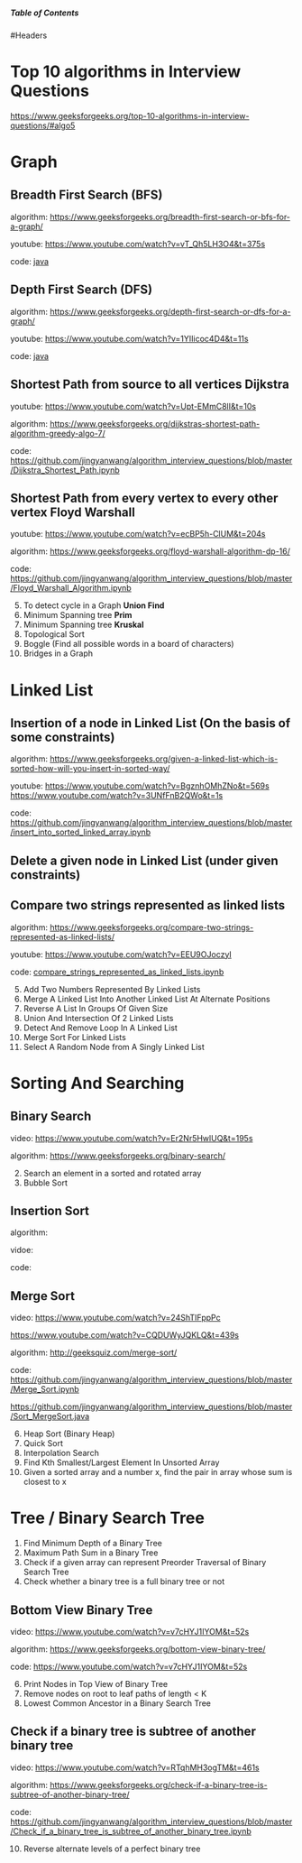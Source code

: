 ##### Table of Contents  

<a name="headers"/>

#Headers

# Top 10 algorithms in Interview Questions

https://www.geeksforgeeks.org/top-10-algorithms-in-interview-questions/#algo5

# Graph

## Breadth First Search (BFS)

algorithm: https://www.geeksforgeeks.org/breadth-first-search-or-bfs-for-a-graph/

youtube: https://www.youtube.com/watch?v=vT_Qh5LH3O4&t=375s

code: [java](breadth_first_search_for_graph.java)

## Depth First Search (DFS)

algorithm: https://www.geeksforgeeks.org/depth-first-search-or-dfs-for-a-graph/

youtube: https://www.youtube.com/watch?v=1YIIicoc4D4&t=11s

code: [java](Depth_First_Search_for_a_Graph.java)


## Shortest Path from source to all vertices **Dijkstra**

youtube: https://www.youtube.com/watch?v=Upt-EMmC8lI&t=10s

algorithm: https://www.geeksforgeeks.org/dijkstras-shortest-path-algorithm-greedy-algo-7/

code: https://github.com/jingyanwang/algorithm_interview_questions/blob/master/Dijkstra_Shortest_Path.ipynb


## Shortest Path from every vertex to every other vertex **Floyd Warshall**

youtube: https://www.youtube.com/watch?v=ecBP5h-ClUM&t=204s

algorithm: https://www.geeksforgeeks.org/floyd-warshall-algorithm-dp-16/

code: https://github.com/jingyanwang/algorithm_interview_questions/blob/master/Floyd_Warshall_Algorithm.ipynb


5. To detect cycle in a Graph **Union Find**
6. Minimum Spanning tree **Prim**
7. Minimum Spanning tree **Kruskal**
8. Topological Sort
9. Boggle (Find all possible words in a board of characters)
10. Bridges in a Graph


# Linked List

## Insertion of a node in Linked List (On the basis of some constraints)

algorithm: https://www.geeksforgeeks.org/given-a-linked-list-which-is-sorted-how-will-you-insert-in-sorted-way/

youtube: https://www.youtube.com/watch?v=BgznhOMhZNo&t=569s
https://www.youtube.com/watch?v=3UNfFnB2QWo&t=1s

code: https://github.com/jingyanwang/algorithm_interview_questions/blob/master/insert_into_sorted_linked_array.ipynb


## Delete a given node in Linked List (under given constraints)


## Compare two strings represented as linked lists

algorithm: https://www.geeksforgeeks.org/compare-two-strings-represented-as-linked-lists/

youtube: https://www.youtube.com/watch?v=EEU9OJoczyI 

code: [compare_strings_represented_as_linked_lists.ipynb](https://github.com/jingyanwang/algorithm_interview_questions/blob/master/compare_strings_represented_as_linked_lists.ipynb)

5. Add Two Numbers Represented By Linked Lists
6. Merge A Linked List Into Another Linked List At Alternate Positions
7. Reverse A List In Groups Of Given Size
8. Union And Intersection Of 2 Linked Lists
9. Detect And Remove Loop In A Linked List
10. Merge Sort For Linked Lists
11. Select A Random Node from A Singly Linked List


# Sorting And Searching

## Binary Search

video: https://www.youtube.com/watch?v=Er2Nr5HwlUQ&t=195s

algorithm: https://www.geeksforgeeks.org/binary-search/

2. Search an element in a sorted and rotated array
3. Bubble Sort


## Insertion Sort

algorithm:

vidoe:

code:


## Merge Sort

video: https://www.youtube.com/watch?v=24ShTIFppPc

https://www.youtube.com/watch?v=CQDUWyJQKLQ&t=439s

algorithm: http://geeksquiz.com/merge-sort/

code: https://github.com/jingyanwang/algorithm_interview_questions/blob/master/Merge_Sort.ipynb 

https://github.com/jingyanwang/algorithm_interview_questions/blob/master/Sort_MergeSort.java

6. Heap Sort (Binary Heap)
7. Quick Sort
8. Interpolation Search
9. Find Kth Smallest/Largest Element In Unsorted Array
10. Given a sorted array and a number x, find the pair in array whose sum is closest to x


# Tree / Binary Search Tree

1. Find Minimum Depth of a Binary Tree
2. Maximum Path Sum in a Binary Tree
3. Check if a given array can represent Preorder Traversal of Binary Search Tree
4. Check whether a binary tree is a full binary tree or not


## Bottom View Binary Tree

video: https://www.youtube.com/watch?v=v7cHYJ1IYOM&t=52s

algorithm: https://www.geeksforgeeks.org/bottom-view-binary-tree/ 

code: https://www.youtube.com/watch?v=v7cHYJ1IYOM&t=52s


6. Print Nodes in Top View of Binary Tree
7. Remove nodes on root to leaf paths of length < K
8. Lowest Common Ancestor in a Binary Search Tree


## Check if a binary tree is subtree of another binary tree

video: https://www.youtube.com/watch?v=RTqhMH3ogTM&t=461s

algorithm: https://www.geeksforgeeks.org/check-if-a-binary-tree-is-subtree-of-another-binary-tree/

code: https://github.com/jingyanwang/algorithm_interview_questions/blob/master/Check_if_a_binary_tree_is_subtree_of_another_binary_tree.ipynb



10. Reverse alternate levels of a perfect binary tree
